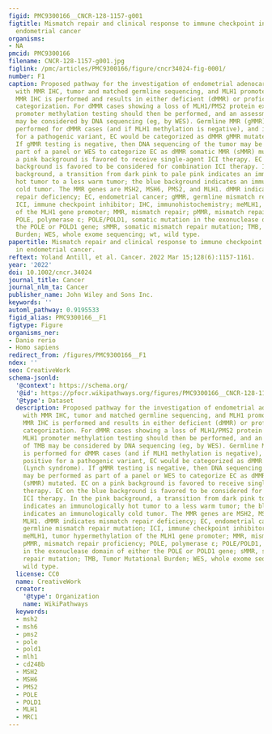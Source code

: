 ```yaml
---
figid: PMC9300166__CNCR-128-1157-g001
figtitle: Mismatch repair and clinical response to immune checkpoint inhibitors in
  endometrial cancer
organisms:
- NA
pmcid: PMC9300166
filename: CNCR-128-1157-g001.jpg
figlink: /pmc/articles/PMC9300166/figure/cncr34024-fig-0001/
number: F1
caption: Proposed pathway for the investigation of endometrial adenocarcinoma/carcinosarcoma
  with MMR IHC, tumor and matched germline sequencing, and MLH1 promoter methylation.
  MMR IHC is performed and results in either deficient (dMMR) or proficient (pMMR)
  categorization. For dMMR cases showing a loss of MLH1/PMS2 protein expression, MLH1
  promoter methylation testing should then be performed, and an assessment of TMB
  may be considered by DNA sequencing (eg, by WES). Germline MMR (gMMR) testing is
  performed for dMMR cases (and if MLH1 methylation is negative), and if it is positive
  for a pathogenic variant, EC would be categorized as dMMR gMMR mutated (Lynch syndrome).
  If gMMR testing is negative, then DNA sequencing of the tumor may be performed as
  part of a panel or WES to categorize EC as dMMR somatic MMR (sMMR) mutated. EC on
  a pink background is favored to receive single‐agent ICI therapy. EC on the blue
  background is favored to be considered for combination ICI therapy. In the pink
  background, a transition from dark pink to pale pink indicates an immunologically
  hot tumor to a less warm tumor; the blue background indicates an immunologically
  cold tumor. The MMR genes are MSH2, MSH6, PMS2, and MLH1. dMMR indicates mismatch
  repair deficiency; EC, endometrial cancer; gMMR, germline mismatch repair mutation;
  ICI, immune checkpoint inhibitor; IHC, immunohistochemistry; meMLH1, tumor hypermethylation
  of the MLH1 gene promoter; MMR, mismatch repair; pMMR, mismatch repair proficiency;
  POLE, polymerase ε; POLE/POLD1, somatic mutation in the exonuclease domain of either
  the POLE or POLD1 gene; sMMR, somatic mismatch repair mutation; TMB, Tumor Mutational
  Burden; WES, whole exome sequencing; wt, wild type.
papertitle: Mismatch repair and clinical response to immune checkpoint inhibitors
  in endometrial cancer.
reftext: Yoland Antill, et al. Cancer. 2022 Mar 15;128(6):1157-1161.
year: '2022'
doi: 10.1002/cncr.34024
journal_title: Cancer
journal_nlm_ta: Cancer
publisher_name: John Wiley and Sons Inc.
keywords: ''
automl_pathway: 0.9195533
figid_alias: PMC9300166__F1
figtype: Figure
organisms_ner:
- Danio rerio
- Homo sapiens
redirect_from: /figures/PMC9300166__F1
ndex: ''
seo: CreativeWork
schema-jsonld:
  '@context': https://schema.org/
  '@id': https://pfocr.wikipathways.org/figures/PMC9300166__CNCR-128-1157-g001.html
  '@type': Dataset
  description: Proposed pathway for the investigation of endometrial adenocarcinoma/carcinosarcoma
    with MMR IHC, tumor and matched germline sequencing, and MLH1 promoter methylation.
    MMR IHC is performed and results in either deficient (dMMR) or proficient (pMMR)
    categorization. For dMMR cases showing a loss of MLH1/PMS2 protein expression,
    MLH1 promoter methylation testing should then be performed, and an assessment
    of TMB may be considered by DNA sequencing (eg, by WES). Germline MMR (gMMR) testing
    is performed for dMMR cases (and if MLH1 methylation is negative), and if it is
    positive for a pathogenic variant, EC would be categorized as dMMR gMMR mutated
    (Lynch syndrome). If gMMR testing is negative, then DNA sequencing of the tumor
    may be performed as part of a panel or WES to categorize EC as dMMR somatic MMR
    (sMMR) mutated. EC on a pink background is favored to receive single‐agent ICI
    therapy. EC on the blue background is favored to be considered for combination
    ICI therapy. In the pink background, a transition from dark pink to pale pink
    indicates an immunologically hot tumor to a less warm tumor; the blue background
    indicates an immunologically cold tumor. The MMR genes are MSH2, MSH6, PMS2, and
    MLH1. dMMR indicates mismatch repair deficiency; EC, endometrial cancer; gMMR,
    germline mismatch repair mutation; ICI, immune checkpoint inhibitor; IHC, immunohistochemistry;
    meMLH1, tumor hypermethylation of the MLH1 gene promoter; MMR, mismatch repair;
    pMMR, mismatch repair proficiency; POLE, polymerase ε; POLE/POLD1, somatic mutation
    in the exonuclease domain of either the POLE or POLD1 gene; sMMR, somatic mismatch
    repair mutation; TMB, Tumor Mutational Burden; WES, whole exome sequencing; wt,
    wild type.
  license: CC0
  name: CreativeWork
  creator:
    '@type': Organization
    name: WikiPathways
  keywords:
  - msh2
  - msh6
  - pms2
  - pole
  - pold1
  - mlh1
  - cd248b
  - MSH2
  - MSH6
  - PMS2
  - POLE
  - POLD1
  - MLH1
  - MRC1
---
```

